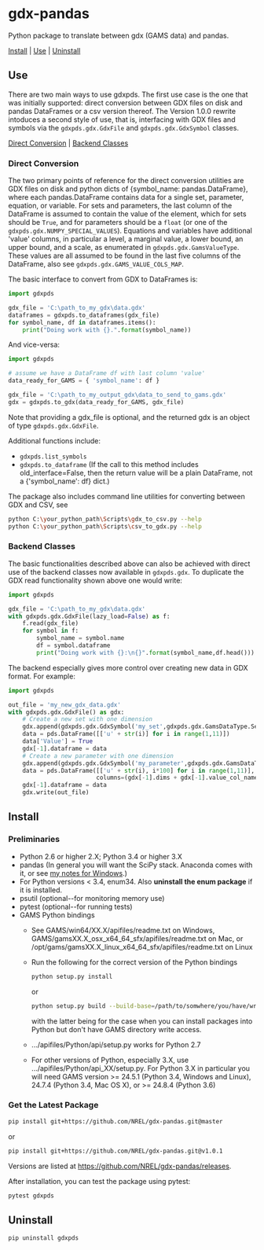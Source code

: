 gdx-pandas
==========

Python package to translate between gdx (GAMS data) and pandas. 

[Install](#install) | [Use](#use) | [Uninstall](#uninstall)

## Use

There are two main ways to use gdxpds. The first use case is the one that was 
initially supported: direct conversion between GDX files on disk and pandas 
DataFrames or a csv version thereof. The Version 1.0.0 rewrite intoduces a 
second style of use, that is, interfacing with GDX files and symbols via the 
`gdxpds.gdx.GdxFile` and `gdxpds.gdx.GdxSymbol` classes.

[Direct Conversion](#direct-conversion) | [Backend Classes](#backend-classes)

### Direct Conversion

The two primary points of reference for the direct conversion utilities are GDX 
files on disk and python dicts of {symbol_name: pandas.DataFrame}, where 
each pandas.DataFrame contains data for a single set, parameter, equation, or 
variable. For sets and parameters, the last column of the DataFrame is assumed to
contain the value of the element, which for sets should be `True`, and for 
parameters should be a `float` (or one of the `gdxpds.gdx.NUMPY_SPECIAL_VALUES`). 
Equations and variables have additional 'value' columns, in particular a level, 
a marginal value, a lower bound, an upper bound, and a scale, as enumerated in 
`gdxpds.gdx.GamsValueType`. These values are all assumed to be found in the last 
five columns of the DataFrame, also see `gdxpds.gdx.GAMS_VALUE_COLS_MAP`.

The basic interface to convert from GDX to DataFrames is:

```python
import gdxpds

gdx_file = 'C:\path_to_my_gdx\data.gdx'
dataframes = gdxpds.to_dataframes(gdx_file)
for symbol_name, df in dataframes.items():
    print("Doing work with {}.".format(symbol_name))
```

And vice-versa:

```python
import gdxpds

# assume we have a DataFrame df with last column 'value'
data_ready_for_GAMS = { 'symbol_name': df }

gdx_file = 'C:\path_to_my_output_gdx\data_to_send_to_gams.gdx'
gdx = gdxpds.to_gdx(data_ready_for_GAMS, gdx_file)
```

Note that providing a gdx_file is optional, and the returned gdx is an object of 
type `gdxpds.gdx.GdxFile`.

Additional functions include:

- `gdxpds.list_symbols`
- `gdxpds.to_dataframe` (If the call to this method includes 
   old_interface=False, then the return value will be a plain DataFrame, not a 
   {'symbol_name': df} dict.)

The package also includes command line utilities for converting between GDX and 
CSV, see

```bash
python C:\your_python_path\Scripts\gdx_to_csv.py --help
python C:\your_python_path\Scripts\csv_to_gdx.py --help
```

### Backend Classes

The basic functionalities described above can also be achieved with direct use
of the backend classes now available in `gdxpds.gdx`. To duplicate the GDX read 
functionality shown above one would write:

```python
import gdxpds

gdx_file = 'C:\path_to_my_gdx\data.gdx'
with gdxpds.gdx.GdxFile(lazy_load=False) as f:
    f.read(gdx_file)
    for symbol in f:
        symbol_name = symbol.name
        df = symbol.dataframe
        print("Doing work with {}:\n{}".format(symbol_name,df.head()))
```

The backend especially gives more control over creating new data in GDX format. 
For example:

```python
import gdxpds

out_file = 'my_new_gdx_data.gdx'
with gdxpds.gdx.GdxFile() as gdx:
    # Create a new set with one dimension
    gdx.append(gdxpds.gdx.GdxSymbol('my_set',gdxpds.gdx.GamsDataType.Set,dims=['u']))
    data = pds.DataFrame([['u' + str(i)] for i in range(1,11)])
    data['Value'] = True
    gdx[-1].dataframe = data
    # Create a new parameter with one dimension
    gdx.append(gdxpds.gdx.GdxSymbol('my_parameter',gdxpds.gdx.GamsDataType.Parameter,dims=['u']))
    data = pds.DataFrame([['u' + str(i), i*100] for i in range(1,11)],
                         columns=(gdx[-1].dims + gdx[-1].value_col_names))
    gdx[-1].dataframe = data
    gdx.write(out_file)
```

## Install

### Preliminaries

- Python 2.6 or higher 2.X; Python 3.4 or higher 3.X
- pandas (In general you will want the SciPy stack. Anaconda comes with it, or see [my notes for Windows](http://elainethale.wordpress.com/programming-notes/python-environment-set-up/).)
- For Python versions < 3.4, enum34. Also **uninstall the enum package** if it is installed.
- psutil (optional--for monitoring memory use)
- pytest (optional--for running tests)
- GAMS Python bindings
    - See GAMS/win64/XX.X/apifiles/readme.txt on Windows, 
      GAMS/gamsXX.X_osx_x64_64_sfx/apifiles/readme.txt on Mac, or 
      /opt/gams/gamsXX.X_linux_x64_64_sfx/apifiles/readme.txt on Linux
    - Run the following for the correct version of the Python bindings
        
        ```bash
        python setup.py install
        ```

        or 

        ```bash
        python setup.py build --build-base=/path/to/somwhere/you/have/write/access install
        ```

        with the latter being for the case when you can install packages into 
        Python but don't have GAMS directory write access.

    - .../apifiles/Python/api/setup.py works for Python 2.7
    - For other versions of Python, especially 3.X, use 
      .../apifiles/Python/api_XX/setup.py. For Python 3.X in particular you will 
      need GAMS version >= 24.5.1 (Python 3.4, Windows and Linux), 
      24.7.4 (Python 3.4, Mac OS X), or >= 24.8.4 (Python 3.6)

### Get the Latest Package

```bash
pip install git+https://github.com/NREL/gdx-pandas.git@master
```

or 

```bash
pip install git+https://github.com/NREL/gdx-pandas.git@v1.0.1
```

Versions are listed at https://github.com/NREL/gdx-pandas/releases.

After installation, you can test the package using pytest:

```bash
pytest gdxpds
```

## Uninstall

```
pip uninstall gdxpds
```
